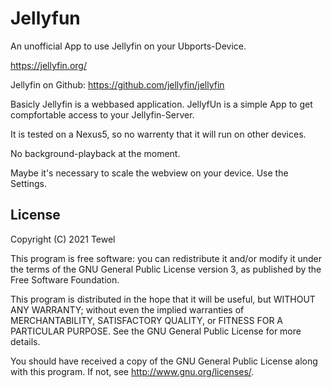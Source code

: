 # Jellyfun

An unofficial App to use Jellyfin on your Ubports-Device.

https://jellyfin.org/

Jellyfin on Github: https://github.com/jellyfin/jellyfin

Basicly Jellyfin is a webbased application. JellyfUn is a simple App to get compfortable access to your Jellyfin-Server.

It is tested on a Nexus5, so no warrenty that it will run on other devices.

No background-playback at the moment.

Maybe it's necessary to scale the webview on your device. Use the Settings.

## License

Copyright (C) 2021  Tewel

This program is free software: you can redistribute it and/or modify it under the terms of the GNU General Public License version 3, as published
by the Free Software Foundation.

This program is distributed in the hope that it will be useful, but WITHOUT ANY WARRANTY; without even the implied warranties of MERCHANTABILITY, SATISFACTORY QUALITY, or FITNESS FOR A PARTICULAR PURPOSE.  See the GNU General Public License for more details.

You should have received a copy of the GNU General Public License along with this program.  If not, see <http://www.gnu.org/licenses/>.
